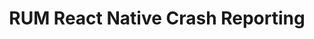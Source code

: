 ---
title: RUM React Native Crash Reporting
type: multi-code-lang
external_redirect: /real_user_monitoring/mobile_and_tv_monitoring/react_native/error_tracking/react
---